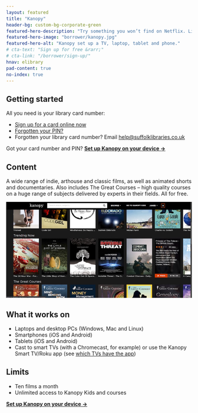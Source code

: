 ```yaml
---
layout: featured
title: "Kanopy"
header-bg: custom-bg-corporate-green
featured-hero-description: "Try something you won’t find on Netflix. Live stream indie cinema, documentaries, courses and children’s entertainment for free."
featured-hero-image: "borrower/kanopy.jpg"
featured-hero-alt: "Kanopy set up a TV, laptop, tablet and phone."
# cta-text: "Sign up for free &rarr;"
# cta-link: "/borrower/sign-up/"
hnav: elibrary
pad-content: true
no-index: true
---
```


<div class="measure-wide center custom-visited" markdown="1">

## Getting started

All you need is your library card number:

- [Sign up for a card online now](/help/joining-the-library/)
- [Forgotten your PIN?](https://suffolk.spydus.co.uk/cgi-bin/spydus.exe/PGM/OPAC/CCOPT/RPWD/1)
- Forgotten your library card number? Email help@suffolklibraries.co.uk

Got your card number and PIN? **[Set up Kanopy on your device &rarr;](/elibrary/kanopy/)**

## Content

A wide range of indie, arthouse and classic films, as well as animated shorts and documentaries. Also includes The Great Courses – high quality courses on a huge range of subjects delivered by experts in their fields. All for free.

<img class="db mv3 pa0" src="/images/borrower/kanopy-2.jpg" alt="Kanopy screenshot with links to films, documentaries and courses.">

## What it works on

- Laptops and desktop PCs (Windows, Mac and Linux)
- Smartphones (iOS and Android)
- Tablets (iOS and Android)
- Cast to smart TVs (with a Chromecast, for example) or use the Kanopy Smart TV/Roku app (see [which TVs have the app](https://help.kanopy.com/hc/en-us/articles/360019042413-Kanopy-TV-Apps))

## Limits

- Ten films a month
- Unlimited access to Kanopy Kids and courses

**[Set up Kanopy on your device &rarr;](/elibrary/kanopy/)**

</div>

